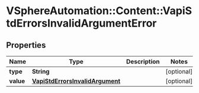 # VSphereAutomation::Content::VapiStdErrorsInvalidArgumentError

## Properties
Name | Type | Description | Notes
------------ | ------------- | ------------- | -------------
**type** | **String** |  | [optional] 
**value** | [**VapiStdErrorsInvalidArgument**](VapiStdErrorsInvalidArgument.md) |  | [optional] 


